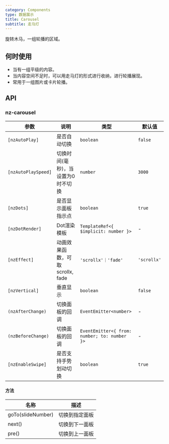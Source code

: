 ```yaml
---
category: Components
type: 数据展示
title: Carousel
subtitle: 走马灯
---
```


旋转木马，一组轮播的区域。

## 何时使用

- 当有一组平级的内容。
- 当内容空间不足时，可以用走马灯的形式进行收纳，进行轮播展现。
- 常用于一组图片或卡片轮播。

## API

### nz-carousel

| 参数 | 说明 | 类型 | 默认值 |
| --- | --- | --- | --- |
| `[nzAutoPlay]` | 是否自动切换 | `boolean` | `false` |
| `[nzAutoPlaySpeed]` | 切换时间(毫秒)，当设置为0时不切换 | `number` | `3000` |
| `[nzDots]` | 是否显示面板指示点 | `boolean` | `true` |
| `[nzDotRender]` | Dot渲染模板 | `TemplateRef<{ $implicit: number }>` | - |
| `[nzEffect]` | 动画效果函数，可取 scrollx, fade | `'scrollx'｜'fade'` | `'scrollx'` |
| `[nzVertical]` | 垂直显示 | `boolean` | `false` |
| `(nzAfterChange)` | 切换面板的回调 | `EventEmitter<number>` | - |
| `(nzBeforeChange)` | 切换面板的回调 | `EventEmitter<{ from: number; to: number }>` | - |
| `[nzEnableSwipe]` | 是否支持手势划动切换 | `boolean` | `true` |
#### 方法

| 名称 | 描述 |
| --- | --- |
| goTo(slideNumber) | 切换到指定面板 |
| next() | 切换到下一面板 |
| pre() | 切换到上一面板 |

